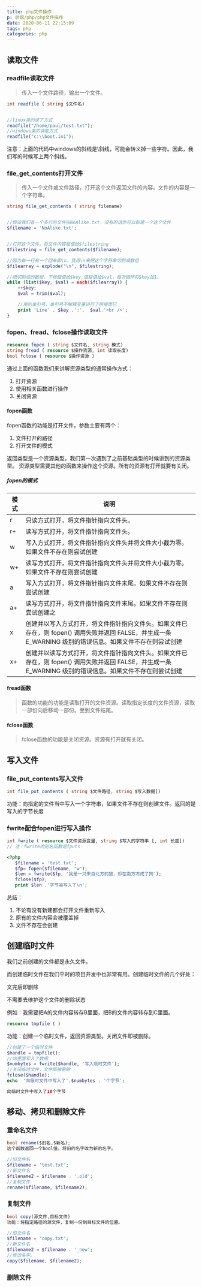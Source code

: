 ```yaml
---
title: php文件操作
p: 后端/php/php文件操作
date: 2020-06-11 22:15:09
tags: php
categories: php
---
```

## 读取文件

### readfile读取文件

> 传入一个文件路径，输出一个文件。

```php
int readfile ( string $文件名)


//linux类的读了方式
readfile("/home/paul/test.txt");
//windows类的读取方式
readfile("c:\\boot.ini");
```

注意：上面的代码中windows的斜线是\斜线，可能会转义掉一些字符。因此，我们写的时候写上两个斜线。

### file_get_contents打开文件

> 传入一个文件或文件路径，打开这个文件返回文件的内容。文件的内容是一个字符串。

```php
string file_get_contents ( string filename)


//假设我们有一个多行的文件叫NoAlike.txt，没有的话你可以新建一个这个文件
$filename = 'NoAlike.txt';


//打开这个文件，将文件内容赋值给$filestring
$filestring = file_get_contents($filename);

//因为每一行有一个回车即\n，我用\n来把这个字符串切割成数组
$filearray = explode("\n", $filestring);

//把切割成的数组，下标赋值给$key,值赋值给$val，每次循环将$key加1。
while (list($key, $val) = each($filearray)) {
    ++$key;
    $val = trim($val);

    //用的单引号，单引号不解释变量进行了拼接而已
    print 'Line' . $key .':'.  $val.'<br />';
}
```

### fopen、fread、fclose操作读取文件

```php
resource fopen ( string $文件名, string 模式)
string fread ( resource $操作资源, int 读取长度)
bool fclose ( resource $操作资源 )
```

通过上面的函数我们来讲解资源类型的通常操作方式：

1. 打开资源
2. 使用相关函数进行操作
3. 关闭资源

#### fopen函数

fopen函数的功能是打开文件，参数主要有两个：

1. 文件打开的路径
2. 打开文件的模式

返回类型是一个资源类型，我们第一次遇到了之前基础类型的时候讲到的资源类型。
资源类型需要其他的函数来操作这个资源。所有的资源有打开就要有关闭。

##### fopen的模式

|模式|说明|
|--|--|
|r|只读方式打开，将文件指针指向文件头。|
|r+|读写方式打开，将文件指针指向文件头。|
|w|写入方式打开，将文件指针指向文件头并将文件大小截为零。如果文件不存在则尝试创建|
|w+|读写方式打开，将文件指针指向文件头并将文件大小截为零。如果文件不存在则尝试创建|
|a|写入方式打开，将文件指针指向文件末尾。如果文件不存在则尝试创建|
|a+|读写方式打开，将文件指针指向文件末尾。如果文件不存在则尝试创建之|
|x|创建并以写入方式打开，将文件指针指向文件头。如果文件已存在，则 fopen() 调用失败并返回 FALSE，并生成一条 E_WARNING 级别的错误信息。如果文件不存在则尝试创建|
|x+|创建并以读写方式打开，将文件指针指向文件头。如果文件已存在，则 fopen() 调用失败并返回 FALSE，并生成一条 E_WARNING 级别的错误信息。如果文件不存在则尝试创建|

#### fread函数

>函数的功能的功能是读取打开的文件资源。读取指定长度的文件资源，读取一部份向后移动一部份。至到文件结尾。

#### fclose函数

>fclose函数的功能是关闭资源。资源有打开就有关闭。

## 写入文件

### file_put_contents写入文件

```php
int file_put_contents ( string $文件路径, string $写入数据])
```

功能：向指定的文件当中写入一个字符串，如果文件不存在则创建文件。返回的是写入的字节长度

### fwrite配合fopen进行写入操作

```php
int fwrite ( resource $文件资源变量, string $写入的字符串 [, int 长度])
// 注：fwrite的别名函数是fputs
```

```php
<?php
   $filename = 'test.txt';
   $fp= fopen($filename, "w");
   $len = fwrite($fp, '我是一只来自北方的狼，却在南方冻成了狗');
   fclose($fp);
   print $len .'字节被写入了\n';
```

总结：

1. 不论有没有新建都会打开文件重新写入
2. 原有的文件内容会被覆盖掉
3. 文件不存在会创建

## 创建临时文件

我们之前创建的文件都是永久文件。

而创建临时文件在我们平时的项目开发中也非常有用。创建临时文件的几个好处：

文完后即删除

不需要去维护这个文件的删除状态

例如：我需要把A的文件内容转存B里面，把B的文件内容转存到C里面。

```php
resource tmpfile ( )
```

功能：创建一个临时文件，返回资源类型。关闭文件即被删除。

```php
//创建了一个临时文件
$handle = tmpfile();
//向里面写入了数据
$numbytes = fwrite($handle, '写入临时文件');
//关闭临时文件，文件即被删除
fclose($handle);
echo  '向临时文件中写入了'.$numbytes . '个字节';

向临时文件中写入了18个字节
```

## 移动、拷贝和删除文件

### 重命名文件

```php
bool rename($旧名,$新名);
这个函数返回一个bool值，将旧的名字改为新的名字。
```

```php
//旧文件名
$filename = 'test.txt';
//新文件名
$filename2 = $filename . '.old';
//复制文件
rename($filename, $filename2);
```

### 复制文件

```php
bool copy(源文件,目标文件)
功能：将指定路径的源文件，复制一份到目标文件的位置。
```

```php
//旧文件名
$filename = 'copy.txt';
//新文件名
$filename2 = $filename . '_new';
//修改名字。
copy($filename, $filename2);
```

### 删除文件

